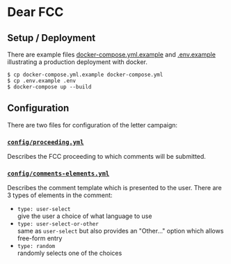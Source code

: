 # Dear FCC

## Setup / Deployment

There are example files [docker-compose.yml.example](https://gitlab.eff.org/ed/dear_fcc/blob/master/docker-compose.yml.example)
and [.env.example](https://gitlab.eff.org/ed/dear_fcc/blob/master/.env.example)
illustrating a production deployment with docker.

    $ cp docker-compose.yml.example docker-compose.yml
    $ cp .env.example .env  
    $ docker-compose up --build

## Configuration

There are two files for configuration of the letter campaign:

### [`config/proceeding.yml`](https://gitlab.eff.org/ed/dear_fcc/blob/master/config/proceeding.yml)
Describes the FCC proceeding to which comments will be submitted.

### [`config/comments-elements.yml`](https://gitlab.eff.org/ed/dear_fcc/blob/master/config/comment-elements.yml)
Describes the comment template which is presented to the user. There are 3 types of elements in the comment:

   * `type: user-select`  
      give the user a choice of what language to use
   * `type: user-select-or-other`  
      same as `user-select` but also provides an "Other..." option which allows free-form entry
   * `type: random`  
      randomly selects one of the choices
